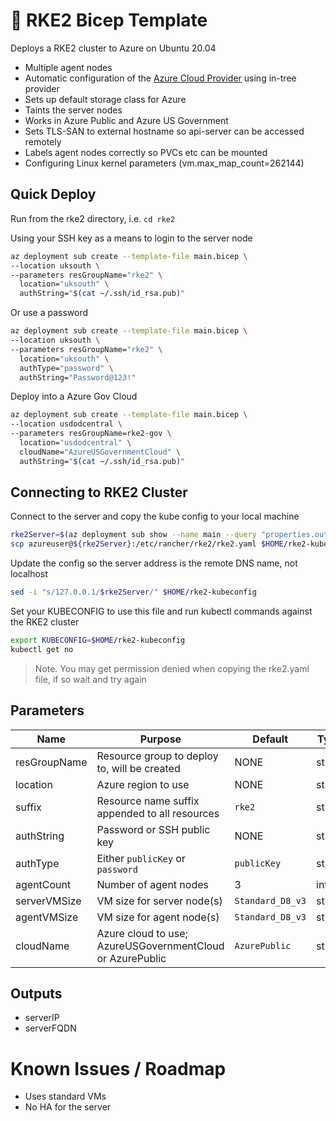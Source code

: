 # 🐄 RKE2 Bicep Template

Deploys a RKE2 cluster to Azure on Ubuntu 20.04

- Multiple agent nodes
- Automatic configuration of the [Azure Cloud Provider](https://kubernetes-sigs.github.io/cloud-provider-azure/) using in-tree provider
- Sets up default storage class for Azure
- Taints the server nodes
- Works in Azure Public and Azure US Government 
- Sets TLS-SAN to external hostname so api-server can be accessed remotely
- Labels agent nodes correctly so PVCs etc can be mounted
- Configuring Linux kernel parameters (vm.max_map_count=262144)

## Quick Deploy

Run from the rke2 directory, i.e. `cd rke2`

Using your SSH key as a means to login to the server node

```bash
az deployment sub create --template-file main.bicep \
--location uksouth \
--parameters resGroupName="rke2" \
  location="uksouth" \
  authString="$(cat ~/.ssh/id_rsa.pub)"
```

Or use a password

```bash
az deployment sub create --template-file main.bicep \
--location uksouth \
--parameters resGroupName="rke2" \
  location="uksouth" \
  authType="password" \
  authString="Password@123!"
```

Deploy into a Azure Gov Cloud

```bash
az deployment sub create --template-file main.bicep \
--location usdodcentral \
--parameters resGroupName=rke2-gov \
  location="usdodcentral" \
  cloudName="AzureUSGovernmentCloud" \
  authString="$(cat ~/.ssh/id_rsa.pub)"
```

## Connecting to RKE2 Cluster

Connect to the server and copy the kube config to your local machine

```bash
rke2Server=$(az deployment sub show --name main --query "properties.outputs.serverFQDN.value" -o tsv)
scp azureuser@${rke2Server}:/etc/rancher/rke2/rke2.yaml $HOME/rke2-kubeconfig
```

Update the config so the server address is the remote DNS name, not localhost

```bash
sed -i "s/127.0.0.1/$rke2Server/" $HOME/rke2-kubeconfig
```

Set your KUBECONFIG to use this file and run kubectl commands against the RKE2 cluster

```bash
export KUBECONFIG=$HOME/rke2-kubeconfig
kubectl get no
```

> Note. You may get permission denied when copying the rke2.yaml file, if so wait and try again

## Parameters

| Name         | Purpose                                                  | Default          | Type   |
| ------------ | -------------------------------------------------------- | ---------------- | ------ |
| resGroupName | Resource group to deploy to, will be created             | NONE             | string |
| location     | Azure region to use                                      | NONE             | string |
| suffix       | Resource name suffix appended to all resources           | `rke2`           | string |
| authString   | Password or SSH public key                               | NONE             | string |
| authType     | Either `publicKey` or `password`                         | `publicKey`      | string |
| agentCount   | Number of agent nodes                                    | 3                | int    |
| serverVMSize | VM size for server node(s)                               | `Standard_D8_v3` | string |
| agentVMSize  | VM size for agent node(s)                                | `Standard_D8_v3` | string |
| cloudName    | Azure cloud to use; AzureUSGovernmentCloud or AzurePublic | `AzurePublic`    | string |

## Outputs

- serverIP
- serverFQDN

# Known Issues / Roadmap

- Uses standard VMs
- No HA for the server
